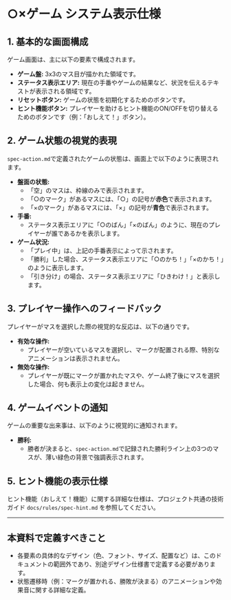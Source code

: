 # ○×ゲーム システム表示仕様

## 1. 基本的な画面構成
ゲーム画面は、主に以下の要素で構成されます。

- **ゲーム盤:** 3x3のマス目が描かれた領域です。
- **ステータス表示エリア:** 現在の手番やゲームの結果など、状況を伝えるテキストが表示される領域です。
- **リセットボタン:** ゲームの状態を初期化するためのボタンです。
- **ヒント機能ボタン:** プレイヤーを助けるヒント機能のON/OFFを切り替えるためのボタンです（例：「おしえて！」ボタン）。

## 2. ゲーム状態の視覚的表現
`spec-action.md`で定義されたゲームの状態は、画面上で以下のように表現されます。

- **盤面の状態:**
  - 「空」のマスは、枠線のみで表示されます。
  - 「○のマーク」があるマスには、「○」の記号が**赤色**で表示されます。
  - 「×のマーク」があるマスには、「×」の記号が**青色**で表示されます。
- **手番:**
  - ステータス表示エリアに「○のばん」「×のばん」のように、現在のプレイヤーが誰であるかを表示します。
- **ゲーム状況:**
  - 「プレイ中」は、上記の手番表示によって示されます。
  - 「勝利」した場合、ステータス表示エリアに「○のかち！」「×のかち！」のように表示します。
  - 「引き分け」の場合、ステータス表示エリアに「ひきわけ！」と表示します。

## 3. プレイヤー操作へのフィードバック
プレイヤーがマスを選択した際の視覚的な反応は、以下の通りです。

- **有効な操作:**
  - プレイヤーが空いているマスを選択し、マークが配置される際、特別なアニメーションは表示されません。
- **無効な操作:**
  - プレイヤーが既にマークが置かれたマスや、ゲーム終了後にマスを選択した場合、何も表示上の変化は起きません。

## 4. ゲームイベントの通知
ゲームの重要な出来事は、以下のように視覚的に通知されます。

- **勝利:**
  - 勝者が決まると、`spec-action.md`で記録された勝利ライン上の3つのマスが、薄い緑色の背景で強調表示されます。

## 5. ヒント機能の表示仕様
ヒント機能（おしえて！機能）に関する詳細な仕様は、プロジェクト共通の技術ガイド `docs/rules/spec-hint.md` を参照してください。

---

## 本資料で定義すべきこと
- 各要素の具体的なデザイン（色、フォント、サイズ、配置など）は、このドキュメントの範囲外であり、別途デザイン仕様書で定義する必要があります。
- 状態遷移時（例：マークが置かれる、勝敗が決まる）のアニメーションや効果音に関する詳細な定義。
